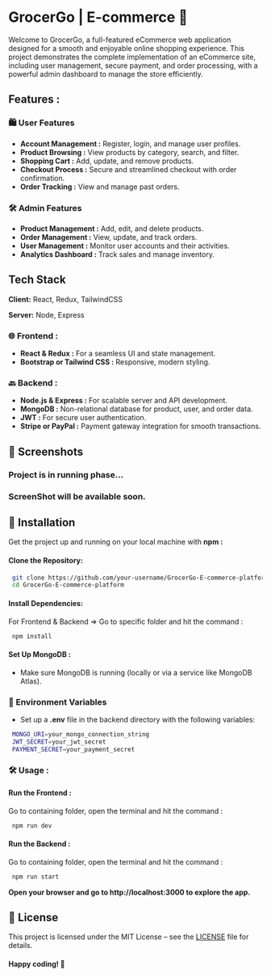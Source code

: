 
# GrocerGo | E-commerce 🛒

Welcome to GrocerGo, a full-featured eCommerce web application designed for a smooth and enjoyable online shopping experience. This project demonstrates the complete implementation of an eCommerce site, including user management, secure payment, and order processing, with a powerful admin dashboard to manage the store efficiently.



## Features :
### 🛍️ User Features

- **Account Management :**  Register, login, and manage user profiles.
- **Product Browsing :**  View products by category, search, and filter.
- **Shopping Cart :**  Add, update, and remove products.
- **Checkout Process :** Secure and streamlined checkout with order confirmation.
- **Order Tracking :** View and manage past orders.


### 🛠️ Admin Features
- **Product Management :** Add, edit, and delete products.
- **Order Management :** View, update, and track orders.
- **User Management :** Monitor user accounts and their activities.
- **Analytics Dashboard :** Track sales and manage inventory.


## Tech Stack

**Client:** React, Redux, TailwindCSS

**Server:** Node, Express

### 🌐 Frontend :
- **React & Redux :** For a seamless UI and state management.
- **Bootstrap or Tailwind CSS :** Responsive, modern styling.
### 🔙 Backend :
- **Node.js & Express :** For scalable server and API development.
- **MongoDB :** Non-relational database for product, user, and order data.
- **JWT :** For secure user authentication.
- **Stripe or PayPal :** Payment gateway integration for smooth transactions.

## 📸 Screenshots
 ### Project is in running phase...
### ScreenShot will be available soon.
## 🚀 Installation

Get the project up and running on your local machine with **npm :** 

#### Clone the Repository:

```bash
 git clone https://github.com/your-username/GrocerGo-E-commerce-platform.git
 cd GrocerGo-E-commerce-platform
```

#### Install Dependencies:
For Frontend & Backend => Go to specific folder and hit the command : 

```bash
 npm install
```

#### Set Up MongoDB : 
- Make sure MongoDB is running (locally or via a service like MongoDB Atlas).


### 🔑 Environment Variables
- Set up a **.env** file in the backend directory with the following variables:

```bash
 MONGO_URI=your_mongo_connection_string
 JWT_SECRET=your_jwt_secret
 PAYMENT_SECRET=your_payment_secret

```

### 🛠️ Usage :
#### Run the Frontend :
Go to containing folder, open the terminal and hit the command :
```bash
 npm run dev
```
#### Run the Backend :
Go to containing folder, open the terminal and hit the command :
```bash
 npm run start
```

**Open your browser and go to http://localhost:3000 to explore the app.**

    
## 📄 License


This project is licensed under the MIT License – see the [LICENSE](https://choosealicense.com/licenses/mit/) file for details.



#### Happy coding! 🎉
